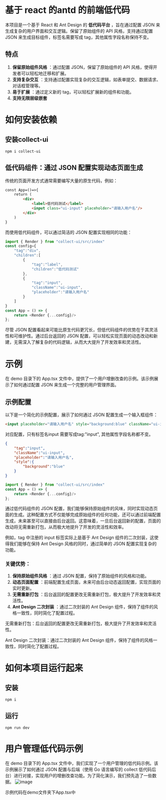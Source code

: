 # 基于 react 的antd 的前端低代码
本项目是一个基于 React 和 Ant Design 的 **低代码平台** ，旨在通过配置 JSON 来生成复杂的用户界面和交互逻辑。保留了原始组件的 API 风格，支持通过配置 JSON 来生成目标组件，标签名需要写成 tag，其他属性字段名称保持不变。
## 特点
  1. **保留原始组件风格** ：通过配置 JSON，保留了原始组件的 API 风格，使得开发者可以轻松地迁移和扩展。
  2. **支持复杂交互** ：支持通过配置实现复杂的交互逻辑，如表单提交、数据请求、对话框管理等。
  3. **易于扩展** ：通过定义新的 tag，可以轻松扩展新的组件和功能。
  4. **支持无限层级嵌套**

# 如何安装依赖
## 安装collect-ui
```shell
npm i collect-ui
```
## 低代码组件：通过 JSON 配置实现动态页面生成
传统的页面开发方式通常需要编写大量的原生代码，例如：
```html
const App=()=>{
    return (
        <div>
            <label>低代码测试</label>
            <input class="ui-input" placeholder="请输入用户名"/>
        </div>
    )
}
```
而使用低代码组件，可以通过简洁的 JSON 配置实现相同的功能：
```javascript
import { Render } from "collect-ui/src/index"
const config={
    "tag":"div",
    "children":[
        {
            "tag":"label",
            "children":"低代码测试"
        },
        {
            "tag":"input",
            "className":"ui-input",
            "placeholder":"请输入用户名"
        }
    ]
}
const App = () => {
    return <Render {...config}/>
};
```
尽管 JSON 配置看起来可能比原生代码更冗长，但低代码组件的优势在于其灵活性和可维护性。通过后台返回的 JSON 配置，可以轻松实现页面的动态改动和新建，无需深入了解复杂的代码逻辑，从而大大提升了开发效率和灵活性。

# 示例
在 demo 目录下的 App.tsx 文件中，提供了一个用户增删改查的示例。该示例展示了如何通过配置 JSON 来生成一个完整的用户管理界面。

## 示例配置
以下是一个简化的示例配置，展示了如何通过 JSON 配置生成一个输入框组件：
```html
<input placeholder="请输入用户名" style="background:blue" className="ui-input"/>
```
对应配置，只有标签名input 需要写成tag:"input", 其他属性字段名称都不变。

```json
{
    "tag":"input",
    "className":"ui-input",
    "placeholder":"请输入用户名",
    "style":{
        "background":"blue"
    }
}
```
```javascript
import { Render } from "collect-ui/src/index"
const App = () => {
    return <Render {...config}/>
};

```
通过低代码组件的 JSON 配置，我们能够保持原始组件的风味，同时实现动态页面的生成。这种配置方式不仅能够完成原始组件的任何功能，还可以通过前端配置生成，未来甚至可以直接由后台返回。这意味着，一旦后台返回新的配置，页面的改动将无需重新打包，从而极大地提升了开发的灵活性和效率。

例如，tag 中注册的 input 标签实际上是基于 Ant Design 组件的二次封装，这使得我们能够在保持 Ant Design 风格的同时，通过简单的 JSON 配置实现复杂的功能。

### 关键优势：
   1. **保持原始组件风格** ：通过 JSON 配置，保持了原始组件的风格和功能。
   2. **动态页面配置** ：前端配置生成页面，未来可由后台动态返回配置，实现页面的实时更新。
   3. **无需重新打包** ：后台返回的配置更改无需重新打包，极大提升了开发效率和灵活性。
   4. **Ant Design 二次封装** ：通过二次封装的 Ant Design 组件，保持了组件的风格一致性，同时简化了配置过程。

无需重新打包：后台返回的配置更改无需重新打包，极大提升了开发效率和灵活性。

Ant Design 二次封装：通过二次封装的 Ant Design 组件，保持了组件的风格一致性，同时简化了配置过程。
# 如何本项目运行起来
## 安装
```shell
npm i
```
## 运行
``` shell
npm run dev
```


# 用户管理低代码示例
在 demo 目录下的 App.tsx 文件中，我们实现了一个用户管理的低代码示例。该示例展示了如何通过 JSON 配置与后端（使用 Go 语言编写的 collect 低代码后台）进行对接，实现用户的增删改查功能。为了简化演示，我们预先造了一些数据。
![image](https://github.com/user-attachments/assets/b2cee440-b930-45d1-bc7e-a12b03684379)

示例代码在demo文件夹下App.tsx中
